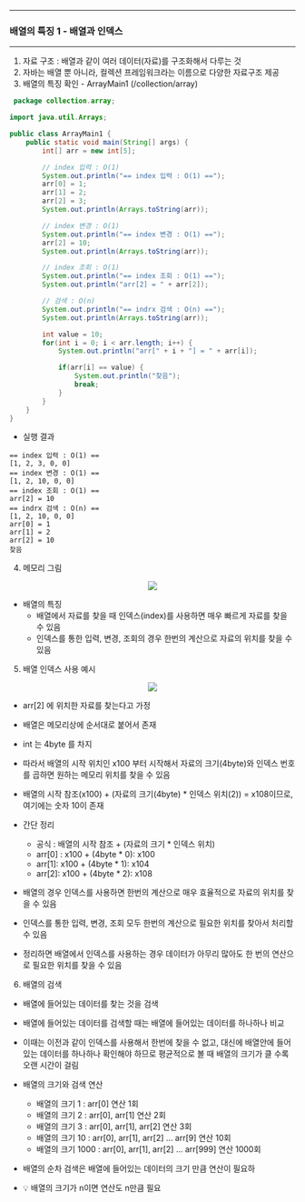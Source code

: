 -----
### 배열의 특징 1 - 배열과 인덱스
-----
1. 자료 구조 : 배열과 같이 여러 데이터(자료)를 구조화해서 다루는 것
2. 자바는 배열 뿐 아니라, 컬렉션 프레임워크라는 이름으로 다양한 자료구조 제공
3. 배열의 특징 확인 - ArrayMain1 (/collection/array)
```java
 package collection.array;

import java.util.Arrays;

public class ArrayMain1 {
    public static void main(String[] args) {
        int[] arr = new int[5];

        // index 입력 : O(1)
        System.out.println("== index 입력 : O(1) ==");
        arr[0] = 1;
        arr[1] = 2;
        arr[2] = 3;
        System.out.println(Arrays.toString(arr));

        // index 변경 : O(1)
        System.out.println("== index 변경 : O(1) ==");
        arr[2] = 10;
        System.out.println(Arrays.toString(arr));

        // index 조회 : O(1)
        System.out.println("== index 조회 : O(1) ==");
        System.out.println("arr[2] = " + arr[2]);

        // 검색 : O(n)
        System.out.println("== indrx 검색 : O(n) ==");
        System.out.println(Arrays.toString(arr));

        int value = 10;
        for(int i = 0; i < arr.length; i++) {
            System.out.println("arr[" + i + "] = " + arr[i]);

            if(arr[i] == value) {
                System.out.println("찾음");
                break;
            }
        }
    }
}
```
  - 실행 결과
```
== index 입력 : O(1) ==
[1, 2, 3, 0, 0]
== index 변경 : O(1) ==
[1, 2, 10, 0, 0]
== index 조회 : O(1) ==
arr[2] = 10
== indrx 검색 : O(n) ==
[1, 2, 10, 0, 0]
arr[0] = 1
arr[1] = 2
arr[2] = 10
찾음
```

4. 메모리 그림
<div align="center">
<img src="https://github.com/user-attachments/assets/45a446e9-12d5-4f38-bceb-1cb2484ffe97">
</div>

  - 배열의 특징
    + 배열에서 자료를 찾을 때 인덱스(index)를 사용하면 매우 빠르게 자료를 찾을 수 있음
    + 인덱스를 통한 입력, 변경, 조회의 경우 한번의 계산으로 자료의 위치를 찾을 수 있음

5. 배열 인덱스 사용 예시
<div align="center">
<img src="https://github.com/user-attachments/assets/e06389f1-df69-41a2-b847-86341ed1e500">
</div>

  - arr[2] 에 위치한 자료를 찾는다고 가정
  - 배열은 메모리상에 순서대로 붙어서 존재
  - int 는 4byte 를 차지
  - 따라서 배열의 시작 위치인 x100 부터 시작해서 자료의 크기(4byte)와 인덱스 번호를 곱하면 원하는 메모리 위치를 찾을 수 있음
  - 배열의 시작 참조(x100) + (자료의 크기(4byte) * 인덱스 위치(2)) = x108이므로, 여기에는 숫자 10이 존재

  - 간단 정리
    + 공식 : 배열의 시작 참조 + (자료의 크기 * 인덱스 위치)
    + arr[0] : x100 + (4byte * 0): x100
    + arr[1]: x100 + (4byte * 1): x104
    + arr[2]: x100 + (4byte * 2): x108

  - 배열의 경우 인덱스를 사용하면 한번의 계산으로 매우 효율적으로 자료의 위치를 찾을 수 있음
  - 인덱스를 통한 입력, 변경, 조회 모두 한번의 계산으로 필요한 위치를 찾아서 처리할 수 있음
  - 정리하면 배열에서 인덱스를 사용하는 경우 데이터가 아무리 많아도 한 번의 연산으로 필요한 위치를 찾을 수 있음

6. 배열의 검색
  - 배열에 들어있는 데이터를 찾는 것을 검색
  - 배열에 들어있는 데이터를 검색할 때는 배열에 들어있는 데이터를 하나하나 비교
  - 이때는 이전과 같이 인덱스를 사용해서 한번에 찾을 수 없고, 대신에 배열안에 들어있는 데이터를 하나하나 확인해야 하므로 평균적으로 볼 때 배열의 크기가 클 수록 오랜 시간이 걸림
  - 배열의 크기와 검색 연산
    + 배열의 크기 1 : arr[0] 연산 1회
    + 배열의 크기 2 : arr[0], arr[1] 연산 2회
    + 배열의 크기 3 : arr[0], arr[1], arr[2] 연산 3회
    + 배열의 크기 10 : arr[0], arr[1], arr[2] ... arr[9] 연산 10회
    + 배열의 크기 1000 : arr[0], arr[1], arr[2] ... arr[999] 연산 1000회

  - 배열의 순차 검색은 배열에 들어있는 데이터의 크기 만큼 연산이 필요하
  - 💡 배열의 크기가 n이면 연산도 n만큼 필요

